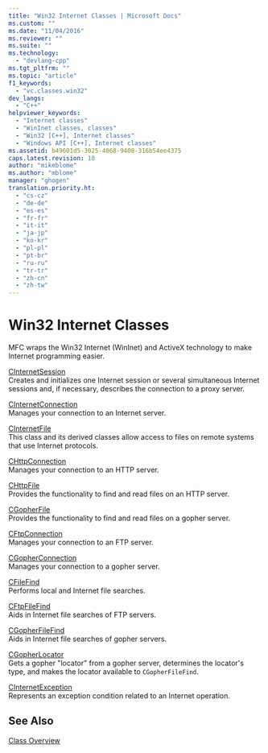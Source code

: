 ```yaml
---
title: "Win32 Internet Classes | Microsoft Docs"
ms.custom: ""
ms.date: "11/04/2016"
ms.reviewer: ""
ms.suite: ""
ms.technology: 
  - "devlang-cpp"
ms.tgt_pltfrm: ""
ms.topic: "article"
f1_keywords: 
  - "vc.classes.win32"
dev_langs: 
  - "C++"
helpviewer_keywords: 
  - "Internet classes"
  - "WinInet classes, classes"
  - "Win32 [C++], Internet classes"
  - "Windows API [C++], Internet classes"
ms.assetid: b49601d5-3025-4068-9408-316b54ee4375
caps.latest.revision: 10
author: "mikeblome"
ms.author: "mblome"
manager: "ghogen"
translation.priority.ht: 
  - "cs-cz"
  - "de-de"
  - "es-es"
  - "fr-fr"
  - "it-it"
  - "ja-jp"
  - "ko-kr"
  - "pl-pl"
  - "pt-br"
  - "ru-ru"
  - "tr-tr"
  - "zh-cn"
  - "zh-tw"
---
```

# Win32 Internet Classes
MFC wraps the Win32 Internet (WinInet) and ActiveX technology to make Internet programming easier.  
  
 [CInternetSession](../mfc/reference/cinternetsession-class.md)  
 Creates and initializes one Internet session or several simultaneous Internet sessions and, if necessary, describes the connection to a proxy server.  
  
 [CInternetConnection](../mfc/reference/cinternetconnection-class.md)  
 Manages your connection to an Internet server.  
  
 [CInternetFile](../mfc/reference/cinternetfile-class.md)  
 This class and its derived classes allow access to files on remote systems that use Internet protocols.  
  
 [CHttpConnection](../mfc/reference/chttpconnection-class.md)  
 Manages your connection to an HTTP server.  
  
 [CHttpFile](../mfc/reference/chttpfile-class.md)  
 Provides the functionality to find and read files on an HTTP server.  
  
 [CGopherFile](../mfc/reference/cgopherfile-class.md)  
 Provides the functionality to find and read files on a gopher server.  
  
 [CFtpConnection](../mfc/reference/cftpconnection-class.md)  
 Manages your connection to an FTP server.  
  
 [CGopherConnection](../mfc/reference/cgopherconnection-class.md)  
 Manages your connection to a gopher server.  
  
 [CFileFind](../mfc/reference/cfilefind-class.md)  
 Performs local and Internet file searches.  
  
 [CFtpFileFind](../mfc/reference/cftpfilefind-class.md)  
 Aids in Internet file searches of FTP servers.  
  
 [CGopherFileFind](../mfc/reference/cgopherfilefind-class.md)  
 Aids in Internet file searches of gopher servers.  
  
 [CGopherLocator](../mfc/reference/cgopherlocator-class.md)  
 Gets a gopher "locator" from a gopher server, determines the locator's type, and makes the locator available to `CGopherFileFind`.  
  
 [CInternetException](../mfc/reference/cinternetexception-class.md)  
 Represents an exception condition related to an Internet operation.  
  
## See Also  
 [Class Overview](../mfc/class-library-overview.md)

